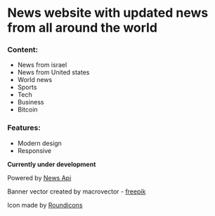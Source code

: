 # News website with updated news from all around the world

### Content:
- News from israel
- News from United states
- World news
- Sports
- Tech
- Business
- Bitcoin

### Features:
- Modern design
- Responsive

**Currently under development**

Powered by [News Api](https://NewsAPI.org)

Banner vector created by macrovector - [freepik](www.freepik.com)

Icon made by [Roundicons](https://www.flaticon.com/authors/roundicons)
